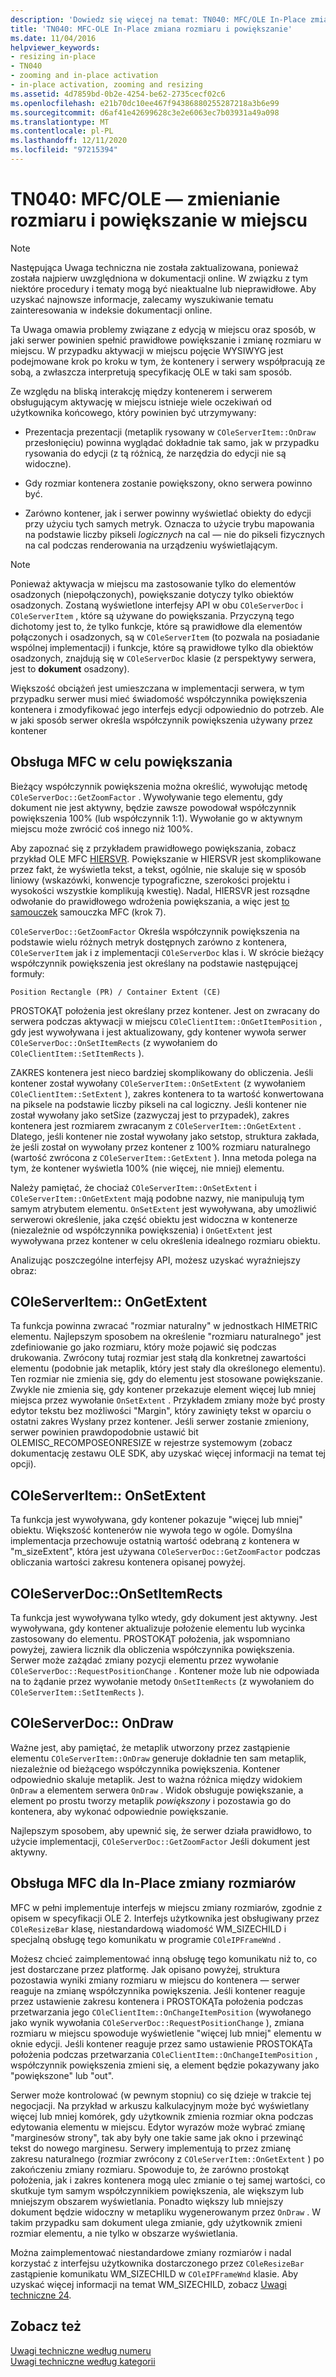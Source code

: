 ```yaml
---
description: 'Dowiedz się więcej na temat: TN040: MFC/OLE In-Place zmiana rozmiaru i powiększanie'
title: 'TN040: MFC-OLE In-Place zmiana rozmiaru i powiększanie'
ms.date: 11/04/2016
helpviewer_keywords:
- resizing in-place
- TN040
- zooming and in-place activation
- in-place activation, zooming and resizing
ms.assetid: 4d7859bd-0b2e-4254-be62-2735cecf02c6
ms.openlocfilehash: e21b70dc10ee467f94386880255287218a3b6e99
ms.sourcegitcommit: d6af41e42699628c3e2e6063ec7b03931a49a098
ms.translationtype: MT
ms.contentlocale: pl-PL
ms.lasthandoff: 12/11/2020
ms.locfileid: "97215394"
---
```

# <a name="tn040-mfcole-in-place-resizing-and-zooming"></a>TN040: MFC/OLE — zmienianie rozmiaru i powiększanie w miejscu

> [!NOTE]
> Następująca Uwaga techniczna nie została zaktualizowana, ponieważ została najpierw uwzględniona w dokumentacji online. W związku z tym niektóre procedury i tematy mogą być nieaktualne lub nieprawidłowe. Aby uzyskać najnowsze informacje, zalecamy wyszukiwanie tematu zainteresowania w indeksie dokumentacji online.

Ta Uwaga omawia problemy związane z edycją w miejscu oraz sposób, w jaki serwer powinien spełnić prawidłowe powiększanie i zmianę rozmiaru w miejscu. W przypadku aktywacji w miejscu pojęcie WYSIWYG jest podejmowane krok po kroku w tym, że kontenery i serwery współpracują ze sobą, a zwłaszcza interpretują specyfikację OLE w taki sam sposób.

Ze względu na bliską interakcję między kontenerem i serwerem obsługującym aktywację w miejscu istnieje wiele oczekiwań od użytkownika końcowego, który powinien być utrzymywany:

- Prezentacja prezentacji (metaplik rysowany w `COleServerItem::OnDraw` przesłonięciu) powinna wyglądać dokładnie tak samo, jak w przypadku rysowania do edycji (z tą różnicą, że narzędzia do edycji nie są widoczne).

- Gdy rozmiar kontenera zostanie powiększony, okno serwera powinno być.

- Zarówno kontener, jak i serwer powinny wyświetlać obiekty do edycji przy użyciu tych samych metryk. Oznacza to użycie trybu mapowania na podstawie liczby pikseli *logicznych* na cal — nie do pikseli fizycznych na cal podczas renderowania na urządzeniu wyświetlającym.

> [!NOTE]
> Ponieważ aktywacja w miejscu ma zastosowanie tylko do elementów osadzonych (niepołączonych), powiększanie dotyczy tylko obiektów osadzonych. Zostaną wyświetlone interfejsy API w obu `COleServerDoc` i `COleServerItem` , które są używane do powiększania. Przyczyną tego dichotomy jest to, że tylko funkcje, które są prawidłowe dla elementów połączonych i osadzonych, są w `COleServerItem` (to pozwala na posiadanie wspólnej implementacji) i funkcje, które są prawidłowe tylko dla obiektów osadzonych, znajdują się w `COleServerDoc` klasie (z perspektywy serwera, jest to **dokument** osadzony).

Większość obciążeń jest umieszczana w implementacji serwera, w tym przypadku serwer musi mieć świadomość współczynnika powiększenia kontenera i zmodyfikować jego interfejs edycji odpowiednio do potrzeb. Ale w jaki sposób serwer określa współczynnik powiększenia używany przez kontener

## <a name="mfc-support-for-zooming"></a>Obsługa MFC w celu powiększania

Bieżący współczynnik powiększenia można określić, wywołując metodę `COleServerDoc::GetZoomFactor` . Wywoływanie tego elementu, gdy dokument nie jest aktywny, będzie zawsze powodował współczynnik powiększenia 100% (lub współczynnik 1:1). Wywołanie go w aktywnym miejscu może zwrócić coś innego niż 100%.

Aby zapoznać się z przykładem prawidłowego powiększania, zobacz przykład OLE MFC [HIERSVR](../overview/visual-cpp-samples.md). Powiększanie w HIERSVR jest skomplikowane przez fakt, że wyświetla tekst, a tekst, ogólnie, nie skaluje się w sposób liniowy (wskazówki, konwencje typograficzne, szerokości projektu i wysokości wszystkie komplikują kwestię). Nadal, HIERSVR jest rozsądne odwołanie do prawidłowego wdrożenia powiększania, a więc jest [to samouczek](../overview/visual-cpp-samples.md) samouczka MFC (krok 7).

`COleServerDoc::GetZoomFactor` Określa współczynnik powiększenia na podstawie wielu różnych metryk dostępnych zarówno z kontenera, `COleServerItem` jak i z implementacji `COleServerDoc` klas i. W skrócie bieżący współczynnik powiększenia jest określany na podstawie następującej formuły:

```
Position Rectangle (PR) / Container Extent (CE)
```

PROSTOKĄT położenia jest określany przez kontener. Jest on zwracany do serwera podczas aktywacji w miejscu `COleClientItem::OnGetItemPosition` , gdy jest wywoływana i jest aktualizowany, gdy kontener wywoła serwer `COleServerDoc::OnSetItemRects` (z wywołaniem do `COleClientItem::SetItemRects` ).

ZAKRES kontenera jest nieco bardziej skomplikowany do obliczenia. Jeśli kontener został wywołany `COleServerItem::OnSetExtent` (z wywołaniem `COleClientItem::SetExtent` ), zakres kontenera to ta wartość konwertowana na piksele na podstawie liczby pikseli na cal logiczny. Jeśli kontener nie został wywołany jako setSize (zazwyczaj jest to przypadek), zakres kontenera jest rozmiarem zwracanym z `COleServerItem::OnGetExtent` . Dlatego, jeśli kontener nie został wywołany jako setstop, struktura zakłada, że jeśli został on wywołany przez kontener z 100% rozmiaru naturalnego (wartość zwrócona z `COleServerItem::GetExtent` ). Inna metoda polega na tym, że kontener wyświetla 100% (nie więcej, nie mniej) elementu.

Należy pamiętać, że chociaż `COleServerItem::OnSetExtent` i `COleServerItem::OnGetExtent` mają podobne nazwy, nie manipulują tym samym atrybutem elementu. `OnSetExtent` jest wywoływana, aby umożliwić serwerowi określenie, jaka część obiektu jest widoczna w kontenerze (niezależnie od współczynnika powiększenia) i `OnGetExtent` jest wywoływana przez kontener w celu określenia idealnego rozmiaru obiektu.

Analizując poszczególne interfejsy API, możesz uzyskać wyraźniejszy obraz:

## <a name="coleserveritemongetextent"></a>COleServerItem:: OnGetExtent

Ta funkcja powinna zwracać "rozmiar naturalny" w jednostkach HIMETRIC elementu. Najlepszym sposobem na określenie "rozmiaru naturalnego" jest zdefiniowanie go jako rozmiaru, który może pojawić się podczas drukowania. Zwrócony tutaj rozmiar jest stałą dla konkretnej zawartości elementu (podobnie jak metaplik, który jest stały dla określonego elementu). Ten rozmiar nie zmienia się, gdy do elementu jest stosowane powiększanie. Zwykle nie zmienia się, gdy kontener przekazuje element więcej lub mniej miejsca przez wywołanie `OnSetExtent` . Przykładem zmiany może być prosty edytor tekstu bez możliwości "Margin", który zawinięty tekst w oparciu o ostatni zakres Wysłany przez kontener. Jeśli serwer zostanie zmieniony, serwer powinien prawdopodobnie ustawić bit OLEMISC_RECOMPOSEONRESIZE w rejestrze systemowym (zobacz dokumentację zestawu OLE SDK, aby uzyskać więcej informacji na temat tej opcji).

## <a name="coleserveritemonsetextent"></a>COleServerItem:: OnSetExtent

Ta funkcja jest wywoływana, gdy kontener pokazuje "więcej lub mniej" obiektu. Większość kontenerów nie wywoła tego w ogóle. Domyślna implementacja przechowuje ostatnią wartość odebraną z kontenera w "m_sizeExtent", która jest używana `COleServerDoc::GetZoomFactor` podczas obliczania wartości zakresu kontenera opisanej powyżej.

## <a name="coleserverdoconsetitemrects"></a>COleServerDoc::OnSetItemRects

Ta funkcja jest wywoływana tylko wtedy, gdy dokument jest aktywny. Jest wywoływana, gdy kontener aktualizuje położenie elementu lub wycinka zastosowany do elementu. PROSTOKĄT położenia, jak wspomniano powyżej, zawiera licznik dla obliczenia współczynnika powiększenia. Serwer może zażądać zmiany pozycji elementu przez wywołanie `COleServerDoc::RequestPositionChange` . Kontener może lub nie odpowiada na to żądanie przez wywołanie metody `OnSetItemRects` (z wywołaniem do `COleServerItem::SetItemRects` ).

## <a name="coleserverdocondraw"></a>COleServerDoc:: OnDraw

Ważne jest, aby pamiętać, że metaplik utworzony przez zastąpienie elementu `COleServerItem::OnDraw` generuje dokładnie ten sam metaplik, niezależnie od bieżącego współczynnika powiększenia. Kontener odpowiednio skaluje metaplik. Jest to ważna różnica między widokiem `OnDraw` a elementem serwera `OnDraw` . Widok obsługuje powiększanie, a element po prostu tworzy metaplik *powiększony* i pozostawia go do kontenera, aby wykonać odpowiednie powiększanie.

Najlepszym sposobem, aby upewnić się, że serwer działa prawidłowo, to użycie implementacji, `COleServerDoc::GetZoomFactor` Jeśli dokument jest aktywny.

## <a name="mfc-support-for-in-place-resizing"></a>Obsługa MFC dla In-Place zmiany rozmiarów

MFC w pełni implementuje interfejs w miejscu zmiany rozmiarów, zgodnie z opisem w specyfikacji OLE 2. Interfejs użytkownika jest obsługiwany przez `COleResizeBar` klasę, niestandardową wiadomość WM_SIZECHILD i specjalną obsługę tego komunikatu w programie `COleIPFrameWnd` .

Możesz chcieć zaimplementować inną obsługę tego komunikatu niż to, co jest dostarczane przez platformę. Jak opisano powyżej, struktura pozostawia wyniki zmiany rozmiaru w miejscu do kontenera — serwer reaguje na zmianę współczynnika powiększenia. Jeśli kontener reaguje przez ustawienie zakresu kontenera i PROSTOKĄTa położenia podczas przetwarzania jego `COleClientItem::OnChangeItemPosition` (wywołanego jako wynik wywołania `COleServerDoc::RequestPositionChange` ), zmiana rozmiaru w miejscu spowoduje wyświetlenie "więcej lub mniej" elementu w oknie edycji. Jeśli kontener reaguje przez samo ustawienie PROSTOKĄTa położenia podczas przetwarzania `COleClientItem::OnChangeItemPosition` , współczynnik powiększenia zmieni się, a element będzie pokazywany jako "powiększone" lub "out".

Serwer może kontrolować (w pewnym stopniu) co się dzieje w trakcie tej negocjacji. Na przykład w arkuszu kalkulacyjnym może być wyświetlany więcej lub mniej komórek, gdy użytkownik zmienia rozmiar okna podczas edytowania elementu w miejscu. Edytor wyrazów może wybrać zmianę "marginesów strony", tak aby były one takie same jak okno i przewinąć tekst do nowego marginesu. Serwery implementują to przez zmianę zakresu naturalnego (rozmiar zwrócony z `COleServerItem::OnGetExtent` ) po zakończeniu zmiany rozmiaru. Spowoduje to, że zarówno prostokąt położenia, jak i zakres kontenera mogą ulec zmianie o tej samej wartości, co skutkuje tym samym współczynnikiem powiększenia, ale większym lub mniejszym obszarem wyświetlania. Ponadto większy lub mniejszy dokument będzie widoczny w metapliku wygenerowanym przez `OnDraw` . W takim przypadku sam dokument ulega zmianie, gdy użytkownik zmieni rozmiar elementu, a nie tylko w obszarze wyświetlania.

Można zaimplementować niestandardowe zmiany rozmiarów i nadal korzystać z interfejsu użytkownika dostarczonego przez `COleResizeBar` zastąpienie komunikatu WM_SIZECHILD w `COleIPFrameWnd` klasie. Aby uzyskać więcej informacji na temat WM_SIZECHILD, zobacz [Uwagi techniczne 24](../mfc/tn024-mfc-defined-messages-and-resources.md).

## <a name="see-also"></a>Zobacz też

[Uwagi techniczne według numeru](../mfc/technical-notes-by-number.md)<br/>
[Uwagi techniczne według kategorii](../mfc/technical-notes-by-category.md)
